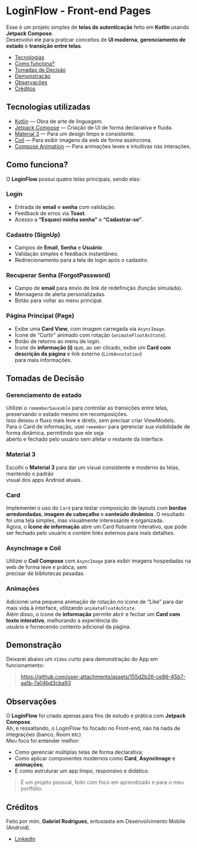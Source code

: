 # LoginFlow - Front-end Pages
Esse é um projeto simples de **telas de autenticação** feito em **Kotlin** usando **Jetpack Compose**.  
Desenvolvi ele para praticar conceitos de **UI moderna**, **gerenciamento de estado** e **transição entre telas**.

- [Tecnologias](#tecnologias-utilizadas)
- [Como funciona?](#como-funciona)
- [Tomadas de Decisão](#tomadas-de-decisão)
- [Demonstração](#demonstração)
- [Observações](#observações)
- [Créditos](#créditos)

## Tecnologias utilizadas
- [Kotlin](https://kotlinlang.org/) — Obra de arte de linguagem.
- [Jetpack Compose](https://developer.android.com/jetpack/compose) — Criação de UI de forma declarativa e fluida.
- [Material 3](https://m3.material.io/) — Para um design limpo e consistente.
- [Coil](https://coil-kt.github.io/coil/compose/) — Para exibir imagens da web de forma assíncrona.
- [Compose Animation](https://developer.android.com/jetpack/compose/animation) — Para animações leves e intuitivas nas interações.

## Como funciona?
O **LoginFlow** possui quatro telas principais, sendo elas:

### Login
- Entrada de **email** e **senha** com validação.  
- Feedback de erros via **Toast**.  
- Acesso a **“Esqueci minha senha”** e **“Cadastrar-se”**.

### Cadastro (SignUp)
- Campos de **Email**, **Senha** e **Usuário**.
- Validação simples e feedback instantâneo.
- Redirecionamento para a tela de login após o cadastro.

### Recuperar Senha (ForgotPassword)
- Campo de **email** para envio de link de redefinição (função simulada).
- Mensagens de alerta personalizadas.
- Botão para voltar ao menu principal.

### Página Principal (Page)
- Exibe uma **Card View**, com imagem carregada via `AsyncImage`.
- Ícone de “Curtir” animado com rotação (`animateFloatAsState`).
- Botão de retorno ao menu de login.
- Ícone de **informação (i)** que, ao ser clicado, exibe um **Card com descrição da página** e link externo (`LinkAnnotation`)   
para mais informações.

## Tomadas de Decisão

### Gerenciamento de estado
Utilizei o `rememberSaveable` para controlar as transições entre telas, preservando o estado mesmo em recomposições.  
Isso deixou o fluxo mais leve e direto, sem precisar criar ViewModels.  
Para o Card de informação, usei `remember` para gerenciar sua visibilidade de forma dinâmica, permitindo que ele seja   
aberto e fechado pelo usuário sem afetar o restante da interface.

### Material 3
Escolhi o **Material 3** para dar um visual consistente e moderno às telas, mantendo o padrão   
visual dos apps Android atuais.

### Card
Implementei o uso do `Card` para testar composição de layouts com **bordas arredondadas**, **imagem de cabeçalho** e **conteúdo dinâmico**.
O resultado foi uma tela simples, mas visualmente interessante e organizada.  
Agora, o **Ícone de informação** abre um Card flutuante interativo, que pode ser fechado pelo usuário e contém links externos para mais detalhes.

### AsyncImage e Coil
Utilizei o **Coil Compose** com `AsyncImage` para exibir imagens hospedadas na web de forma leve e prática, sem  
precisar de bibliotecas pesadas.

### Animações
Adicionei uma pequena animação de rotação no ícone de “Like” para dar mais vida à interface, utilizando `animateFloatAsState`.  
Além disso, o ícone de **informação** permite abrir e fechar um **Card com texto interativo**, melhorando a experiência do   
usuário e fornecendo contexto adicional da página. 

## Demonstração
Deixarei abaixo um `Vídeo` curto para demonstração do App em funcionamento: 
> https://github.com/user-attachments/assets/155d2b26-ce86-45b7-aa1b-7a04bd3cba93

## Observações
O **LoginFlow** foi criado apenas para fins de estudo e prática com **Jetpack Compose**.  
Ah, e ressaltando, o LoginFlow foi focado no Front-end, não há nada de integrações (banco, Room etc)  
Meu foco foi entender melhor:
* Como gerenciar múltiplas telas de forma declarativa;  
* Como aplicar componentes modernos como **Card**, **AsyncImage** e **animações**;  
* E como estruturar um app limpo, responsivo e didático.
> É um projeto pessoal, feito com foco em aprendizado e para o meu portfólio.

## Créditos
Feito por mim, **Gabriel Rodrigues**, entusiasta em Desenvolvimento Mobile (Android).  
- [LinkedIn](https://www.linkedin.com/in/gahrodrigues/)
